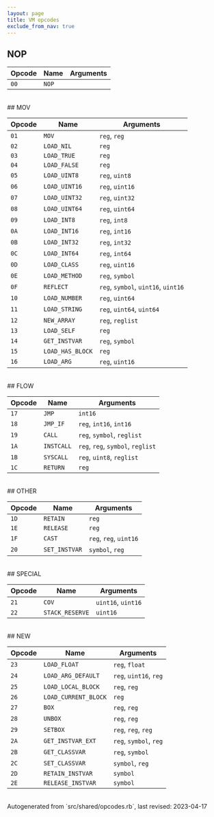 ```yaml
---
layout: page
title: VM opcodes
exclude_from_nav: true
---
```

## NOP

|Opcode |Name    |Arguments|
|-------|--------|---------|
|`00`|`NOP`||

<br>
## MOV

|Opcode |Name    |Arguments|
|-------|--------|---------|
|`01`|`MOV`|`reg`, `reg`|
|`02`|`LOAD_NIL`|`reg`|
|`03`|`LOAD_TRUE`|`reg`|
|`04`|`LOAD_FALSE`|`reg`|
|`05`|`LOAD_UINT8`|`reg`, `uint8`|
|`06`|`LOAD_UINT16`|`reg`, `uint16`|
|`07`|`LOAD_UINT32`|`reg`, `uint32`|
|`08`|`LOAD_UINT64`|`reg`, `uint64`|
|`09`|`LOAD_INT8`|`reg`, `int8`|
|`0A`|`LOAD_INT16`|`reg`, `int16`|
|`0B`|`LOAD_INT32`|`reg`, `int32`|
|`0C`|`LOAD_INT64`|`reg`, `int64`|
|`0D`|`LOAD_CLASS`|`reg`, `uint16`|
|`0E`|`LOAD_METHOD`|`reg`, `symbol`|
|`0F`|`REFLECT`|`reg`, `symbol`, `uint16`, `uint16`|
|`10`|`LOAD_NUMBER`|`reg`, `uint64`|
|`11`|`LOAD_STRING`|`reg`, `uint64`, `uint64`|
|`12`|`NEW_ARRAY`|`reg`, `reglist`|
|`13`|`LOAD_SELF`|`reg`|
|`14`|`GET_INSTVAR`|`reg`, `symbol`|
|`15`|`LOAD_HAS_BLOCK`|`reg`|
|`16`|`LOAD_ARG`|`reg`, `uint16`|

<br>
## FLOW

|Opcode |Name    |Arguments|
|-------|--------|---------|
|`17`|`JMP`|`int16`|
|`18`|`JMP_IF`|`reg`, `int16`, `int16`|
|`19`|`CALL`|`reg`, `symbol`, `reglist`|
|`1A`|`INSTCALL`|`reg`, `reg`, `symbol`, `reglist`|
|`1B`|`SYSCALL`|`reg`, `uint8`, `reglist`|
|`1C`|`RETURN`|`reg`|

<br>
## OTHER

|Opcode |Name    |Arguments|
|-------|--------|---------|
|`1D`|`RETAIN`|`reg`|
|`1E`|`RELEASE`|`reg`|
|`1F`|`CAST`|`reg`, `reg`, `uint16`|
|`20`|`SET_INSTVAR`|`symbol`, `reg`|

<br>
## SPECIAL

|Opcode |Name    |Arguments|
|-------|--------|---------|
|`21`|`COV`|`uint16`, `uint16`|
|`22`|`STACK_RESERVE`|`uint16`|

<br>
## NEW

|Opcode |Name    |Arguments|
|-------|--------|---------|
|`23`|`LOAD_FLOAT`|`reg`, `float`|
|`24`|`LOAD_ARG_DEFAULT`|`reg`, `uint16`, `reg`|
|`25`|`LOAD_LOCAL_BLOCK`|`reg`, `reg`|
|`26`|`LOAD_CURRENT_BLOCK`|`reg`|
|`27`|`BOX`|`reg`, `reg`|
|`28`|`UNBOX`|`reg`, `reg`|
|`29`|`SETBOX`|`reg`, `reg`, `reg`|
|`2A`|`GET_INSTVAR_EXT`|`reg`, `symbol`, `reg`|
|`2B`|`GET_CLASSVAR`|`reg`, `symbol`|
|`2C`|`SET_CLASSVAR`|`symbol`, `reg`|
|`2D`|`RETAIN_INSTVAR`|`symbol`|
|`2E`|`RELEASE_INSTVAR`|`symbol`|

<br>
Autogenerated from `src/shared/opcodes.rb`, last revised: 2023-04-17
